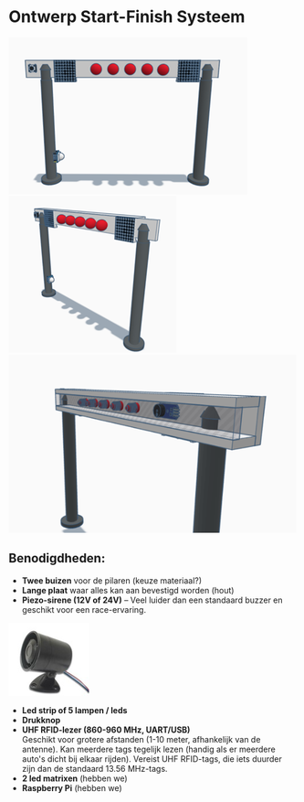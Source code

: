 # Ontwerp Start-Finish Systeem
![ontwerp](./research/afb/ontwerp1.png)
![ontwerp](./research/afb/ontwerp2.png)
![ontwerp](./research/afb/ontwerp3.png)

## Benodigdheden:
- **Twee buizen** voor de pilaren (keuze materiaal?)
- **Lange plaat** waar alles kan aan bevestigd worden (hout)
- **Piezo-sirene (12V of 24V)** – Veel luider dan een standaard buzzer en geschikt voor een race-ervaring.

![sirene](./research/afb/Piezo-sirene%20.jpg)
- **Led strip of 5 lampen / leds**
- **Drukknop**
- **UHF RFID-lezer (860-960 MHz, UART/USB)**  
  Geschikt voor grotere afstanden (1-10 meter, afhankelijk van de antenne). Kan meerdere tags tegelijk lezen (handig als er meerdere auto's dicht bij elkaar rijden). Vereist UHF RFID-tags, die iets duurder zijn dan de standaard 13.56 MHz-tags.
- **2 led matrixen** (hebben we)
- **Raspberry Pi** (hebben we)
